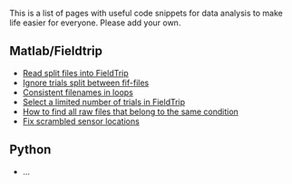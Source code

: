 This is a list of pages with useful code snippets for data analysis to make life easier for everyone. Please add your own.

## Matlab/Fieldtrip
* [Read split files into FieldTrip](https://github.com/natmegsweden/NatMEG_Wiki/wiki/Read-split-files-into-FieldTrip)
* [Ignore trials split between fif-files](https://github.com/natmegsweden/NatMEG_Wiki/wiki/Ignore-trials-split-between-fif-files)
* [Consistent filenames in loops](https://github.com/natmegsweden/NatMEG_Wiki/wiki/Consistent-filenames-in-loops)
* [Select a limited number of trials in FieldTrip](https://github.com/natmegsweden/NatMEG_Wiki/wiki/Select-limited-number-of-trials-in-FieldTrip)
* [How to find all raw files that belong to the same condition](https://github.com/natmegsweden/NatMEG_Wiki/wiki/How-to-find-all-raw-files-that-belongs-to-the-same-condition)
* [Fix scrambled sensor locations](https://github.com/natmegsweden/NatMEG_Wiki/wiki/Scrambled-MEG-sensor-locations)

## Python
* ...
